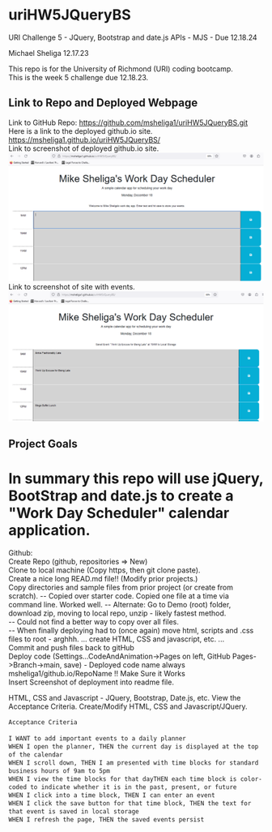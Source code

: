 # uriHW5JQueryBS
URI Challenge 5 - JQuery, Bootstrap and date.js APIs - MJS - Due 12.18.24

Michael Sheliga 12.17.23

This repo is for the University of Richmond (URI) coding bootcamp.  
This is the week 5 challenge due 12.18.23. 

## Link to Repo and Deployed Webpage
Link to GitHub Repo: https://github.com/msheliga1/uriHW5JQueryBS.git   
Here is a link to the deployed github.io site. https://msheliga1.github.io/uriHW5JQueryBS/   
Link to screenshot of deployed github.io site. ![Challenge 5 GitHub Deployed Start Screenshot](./assets/images/workingScreenshot.PNG)   
Link to screenshot of site with events. ![Challenge 5 GitHub Events Screenshot](./assets/images/EventsScreenshot.PNG)   

## Project Goals
In summary this repo will use jQuery, BootStrap and date.js to create a "Work Day Scheduler" calendar application. 
==============================================================================================================================   
Github:  
    Create Repo (github, repositories => New)  
    Clone to local machine (Copy https, then git clone paste).  
    Create a nice long READ.md file!!  (Modify prior projects.)  
    Copy directories and sample files from prior project (or create from scratch). 
        -- Copied over starter code. Copied one file at a time via command line. Worked well.
        -- Alternate: Go to Demo (root) folder, download zip, moving to local repo, unzip - likely fastest method.     
        -- Could not find a better way to copy over all files.    
        -- When finally deploying had to (once again) move html, scripts and .css files to root - arghhh. 
    ... create HTML, CSS and javascript, etc. ...  
    Commit and push files back to gitHub  
    Deploy code (Settings...CodeAndAnimation->Pages on left, GitHub Pages->Branch->main, save)
        - Deployed code name always msheliga1/github.io/RepoName !!
    Make Sure it Works  
    Insert Screenshot of deployment into readme file.  
  
HTML, CSS and Javascript - JQuery, Bootstrap, Date.js, etc. 
    View the Acceptance Criteria. 
    Create/Modify HTML, CSS and Javascript/JQuery. 

    Acceptance Criteria

    I WANT to add important events to a daily planner
    WHEN I open the planner, THEN the current day is displayed at the top of the calendar
    WHEN I scroll down, THEN I am presented with time blocks for standard business hours of 9am to 5pm
    WHEN I view the time blocks for that dayTHEN each time block is color-coded to indicate whether it is in the past, present, or future
    WHEN I click into a time block, THEN I can enter an event
    WHEN I click the save button for that time block, THEN the text for that event is saved in local storage
    WHEN I refresh the page, THEN the saved events persist

